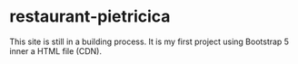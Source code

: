# restaurant-pietricica

This site is still in a building process.
It is my first project using Bootstrap 5 inner a HTML file (CDN).
